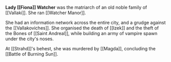 **Lady [[Fiona]] Watcher** was the matriarch of an old noble family of [[Vallaki]]. She ran [[Watcher Manor]].

She had an information network across the entire city, and a grudge against the [[Vallakoviches]]. She organised the death of [[Izek]] and the theft of the Bones of [[Saint Andreal]], while building an army of vampire spawn under the city's noses.

At [[Strahd]]'s behest, she was murdered by [[Magda]], concluding the [[Battle of Burning Sun]].